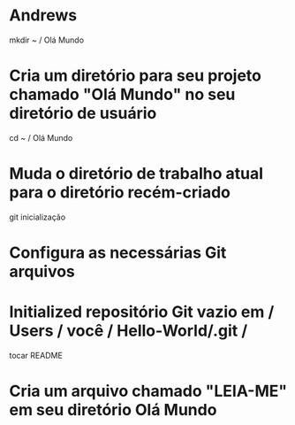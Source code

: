Andrews
=======
mkdir ~ / Olá Mundo 
# Cria um diretório para seu projeto chamado "Olá Mundo" no seu diretório de usuário

cd ~ / Olá Mundo 
# Muda o diretório de trabalho atual para o diretório recém-criado

git inicialização 
# Configura as necessárias Git arquivos 
# Initialized repositório Git vazio em / Users / você / Hello-World/.git /

tocar README 
# Cria um arquivo chamado "LEIA-ME" em seu diretório Olá Mundo
